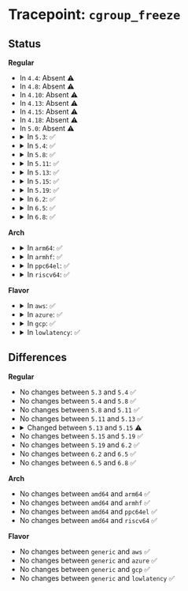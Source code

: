 # Tracepoint: <code>cgroup_freeze</code>

## Status
<b>Regular</b>
<ul>
<li>
In <code>4.4</code>: Absent ⚠️
</li>
<li>
In <code>4.8</code>: Absent ⚠️
</li>
<li>
In <code>4.10</code>: Absent ⚠️
</li>
<li>
In <code>4.13</code>: Absent ⚠️
</li>
<li>
In <code>4.15</code>: Absent ⚠️
</li>
<li>
In <code>4.18</code>: Absent ⚠️
</li>
<li>
In <code>5.0</code>: Absent ⚠️
</li>
<li>
<details>
<summary>In <code>5.3</code>: ✅</summary>

Event:

```c
struct trace_event_raw_cgroup {
    struct trace_entry ent;
    int root;
    int id;
    int level;
    u32 __data_loc_path;
    char __data[0];
};
```
Function:

```c
void trace_event_raw_event_cgroup(void *__data, struct cgroup *cgrp, const char *path);
```
</details>
</li>
<li>
<details>
<summary>In <code>5.4</code>: ✅</summary>

Event:

```c
struct trace_event_raw_cgroup {
    struct trace_entry ent;
    int root;
    int id;
    int level;
    u32 __data_loc_path;
    char __data[0];
};
```
Function:

```c
void trace_event_raw_event_cgroup(void *__data, struct cgroup *cgrp, const char *path);
```
</details>
</li>
<li>
<details>
<summary>In <code>5.8</code>: ✅</summary>

Event:

```c
struct trace_event_raw_cgroup {
    struct trace_entry ent;
    int root;
    int id;
    int level;
    u32 __data_loc_path;
    char __data[0];
};
```
Function:

```c
void trace_event_raw_event_cgroup(void *__data, struct cgroup *cgrp, const char *path);
```
</details>
</li>
<li>
<details>
<summary>In <code>5.11</code>: ✅</summary>

Event:

```c
struct trace_event_raw_cgroup {
    struct trace_entry ent;
    int root;
    int id;
    int level;
    u32 __data_loc_path;
    char __data[0];
};
```
Function:

```c
void trace_event_raw_event_cgroup(void *__data, struct cgroup *cgrp, const char *path);
```
</details>
</li>
<li>
<details>
<summary>In <code>5.13</code>: ✅</summary>

Event:

```c
struct trace_event_raw_cgroup {
    struct trace_entry ent;
    int root;
    int id;
    int level;
    u32 __data_loc_path;
    char __data[0];
};
```
Function:

```c
void trace_event_raw_event_cgroup(void *__data, struct cgroup *cgrp, const char *path);
```
</details>
</li>
<li>
<details>
<summary>In <code>5.15</code>: ✅</summary>

Event:

```c
struct trace_event_raw_cgroup {
    struct trace_entry ent;
    int root;
    int level;
    u64 id;
    u32 __data_loc_path;
    char __data[0];
};
```
Function:

```c
void trace_event_raw_event_cgroup(void *__data, struct cgroup *cgrp, const char *path);
```
</details>
</li>
<li>
<details>
<summary>In <code>5.19</code>: ✅</summary>

Event:

```c
struct trace_event_raw_cgroup {
    struct trace_entry ent;
    int root;
    int level;
    u64 id;
    u32 __data_loc_path;
    char __data[0];
};
```
Function:

```c
void trace_event_raw_event_cgroup(void *__data, struct cgroup *cgrp, const char *path);
```
</details>
</li>
<li>
<details>
<summary>In <code>6.2</code>: ✅</summary>

Event:

```c
struct trace_event_raw_cgroup {
    struct trace_entry ent;
    int root;
    int level;
    u64 id;
    u32 __data_loc_path;
    char __data[0];
};
```
Function:

```c
void trace_event_raw_event_cgroup(void *__data, struct cgroup *cgrp, const char *path);
```
</details>
</li>
<li>
<details>
<summary>In <code>6.5</code>: ✅</summary>

Event:

```c
struct trace_event_raw_cgroup {
    struct trace_entry ent;
    int root;
    int level;
    u64 id;
    u32 __data_loc_path;
    char __data[0];
};
```
Function:

```c
void trace_event_raw_event_cgroup(void *__data, struct cgroup *cgrp, const char *path);
```
</details>
</li>
<li>
<details>
<summary>In <code>6.8</code>: ✅</summary>

Event:

```c
struct trace_event_raw_cgroup {
    struct trace_entry ent;
    int root;
    int level;
    u64 id;
    u32 __data_loc_path;
    char __data[0];
};
```
Function:

```c
void trace_event_raw_event_cgroup(void *__data, struct cgroup *cgrp, const char *path);
```
</details>
</li>
</ul>
<b>Arch</b>
<ul>
<li>
<details>
<summary>In <code>arm64</code>: ✅</summary>

Event:

```c
struct trace_event_raw_cgroup {
    struct trace_entry ent;
    int root;
    int id;
    int level;
    u32 __data_loc_path;
    char __data[0];
};
```
Function:

```c
void trace_event_raw_event_cgroup(void *__data, struct cgroup *cgrp, const char *path);
```
</details>
</li>
<li>
<details>
<summary>In <code>armhf</code>: ✅</summary>

Event:

```c
struct trace_event_raw_cgroup {
    struct trace_entry ent;
    int root;
    int id;
    int level;
    u32 __data_loc_path;
    char __data[0];
};
```
Function:

```c
void trace_event_raw_event_cgroup(void *__data, struct cgroup *cgrp, const char *path);
```
</details>
</li>
<li>
<details>
<summary>In <code>ppc64el</code>: ✅</summary>

Event:

```c
struct trace_event_raw_cgroup {
    struct trace_entry ent;
    int root;
    int id;
    int level;
    u32 __data_loc_path;
    char __data[0];
};
```
Function:

```c
void trace_event_raw_event_cgroup(void *__data, struct cgroup *cgrp, const char *path);
```
</details>
</li>
<li>
<details>
<summary>In <code>riscv64</code>: ✅</summary>

Event:

```c
struct trace_event_raw_cgroup {
    struct trace_entry ent;
    int root;
    int id;
    int level;
    u32 __data_loc_path;
    char __data[0];
};
```
Function:

```c
void trace_event_raw_event_cgroup(void *__data, struct cgroup *cgrp, const char *path);
```
</details>
</li>
</ul>
<b>Flavor</b>
<ul>
<li>
<details>
<summary>In <code>aws</code>: ✅</summary>

Event:

```c
struct trace_event_raw_cgroup {
    struct trace_entry ent;
    int root;
    int id;
    int level;
    u32 __data_loc_path;
    char __data[0];
};
```
Function:

```c
void trace_event_raw_event_cgroup(void *__data, struct cgroup *cgrp, const char *path);
```
</details>
</li>
<li>
<details>
<summary>In <code>azure</code>: ✅</summary>

Event:

```c
struct trace_event_raw_cgroup {
    struct trace_entry ent;
    int root;
    int id;
    int level;
    u32 __data_loc_path;
    char __data[0];
};
```
Function:

```c
void trace_event_raw_event_cgroup(void *__data, struct cgroup *cgrp, const char *path);
```
</details>
</li>
<li>
<details>
<summary>In <code>gcp</code>: ✅</summary>

Event:

```c
struct trace_event_raw_cgroup {
    struct trace_entry ent;
    int root;
    int id;
    int level;
    u32 __data_loc_path;
    char __data[0];
};
```
Function:

```c
void trace_event_raw_event_cgroup(void *__data, struct cgroup *cgrp, const char *path);
```
</details>
</li>
<li>
<details>
<summary>In <code>lowlatency</code>: ✅</summary>

Event:

```c
struct trace_event_raw_cgroup {
    struct trace_entry ent;
    int root;
    int id;
    int level;
    u32 __data_loc_path;
    char __data[0];
};
```
Function:

```c
void trace_event_raw_event_cgroup(void *__data, struct cgroup *cgrp, const char *path);
```
</details>
</li>
</ul>

## Differences
<b>Regular</b>
<ul>
<li>
No changes between <code>5.3</code> and <code>5.4</code> ✅
</li>
<li>
No changes between <code>5.4</code> and <code>5.8</code> ✅
</li>
<li>
No changes between <code>5.8</code> and <code>5.11</code> ✅
</li>
<li>
No changes between <code>5.11</code> and <code>5.13</code> ✅
</li>
<li>
<details>
<summary>Changed between <code>5.13</code> and <code>5.15</code> ⚠️</summary>
<ul>
<li>
<b>Event changed. </b>
</li>
<li>
<b>Field type changed. </b>
<code>int id</code> ➡️ <code>u64 id</code>
</li>
</ul>
</details>
</li>
<li>
No changes between <code>5.15</code> and <code>5.19</code> ✅
</li>
<li>
No changes between <code>5.19</code> and <code>6.2</code> ✅
</li>
<li>
No changes between <code>6.2</code> and <code>6.5</code> ✅
</li>
<li>
No changes between <code>6.5</code> and <code>6.8</code> ✅
</li>
</ul>
<b>Arch</b>
<ul>
<li>
No changes between <code>amd64</code> and <code>arm64</code> ✅
</li>
<li>
No changes between <code>amd64</code> and <code>armhf</code> ✅
</li>
<li>
No changes between <code>amd64</code> and <code>ppc64el</code> ✅
</li>
<li>
No changes between <code>amd64</code> and <code>riscv64</code> ✅
</li>
</ul>
<b>Flavor</b>
<ul>
<li>
No changes between <code>generic</code> and <code>aws</code> ✅
</li>
<li>
No changes between <code>generic</code> and <code>azure</code> ✅
</li>
<li>
No changes between <code>generic</code> and <code>gcp</code> ✅
</li>
<li>
No changes between <code>generic</code> and <code>lowlatency</code> ✅
</li>
</ul>
